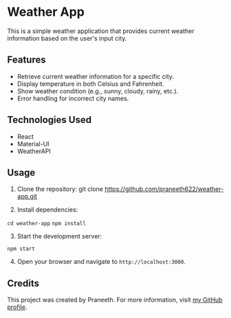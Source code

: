 # Weather App

This is a simple weather application that provides current weather information based on the user's input city.

## Features

- Retrieve current weather information for a specific city.
- Display temperature in both Celsius and Fahrenheit.
- Show weather condition (e.g., sunny, cloudy, rainy, etc.).
- Error handling for incorrect city names.

## Technologies Used

- React
- Material-UI
- WeatherAPI

## Usage

1. Clone the repository:
git clone https://github.com/praneeth622/weather-app.git


2. Install dependencies:

`cd weather-app`
`npm install`


3. Start the development server:

`npm start`


4. Open your browser and navigate to `http://localhost:3000`.

## Credits

This project was created by Praneeth. For more information, visit [my GitHub profile](https://github.com/praneeth622).


